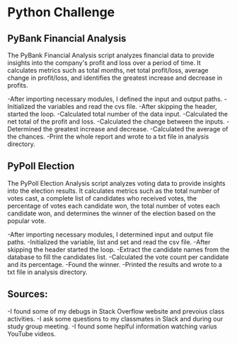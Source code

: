 # Python Challenge #

## PyBank Financial Analysis

The PyBank Financial Analysis script analyzes financial data to provide insights into the company's profit and loss over
a period of time. It calculates metrics such as total months, net total profit/loss, average change in profit/loss, and
identifies the greatest increase and decrease in profits.

-After importing necessary modules, I defined the input and output paths.
-Initialized the variables and read the cvs file.
-After skipping the header, started the loop.
-Calculated total number of the data input.
-Calculated the net total of the profit and loss.
-Calculated the change between the inputs.
-Determined the greatest increase and decrease.
-Calculated the average of the chances.
-Print the whole report and wrote to a txt file in analysis directory.

## PyPoll Election

The PyPoll Election Analysis script analyzes voting data to provide insights into the election results. It calculates
metrics such as the total number of votes cast, a complete list of candidates who received votes, the percentage of votes
each candidate won, the total number of votes each candidate won, and determines the winner of the election based on the
popular vote.

-After importing necessary modules, I determined input and output file paths.
-Initialized the variable, list and set and read the csv file.
-After skipping the header started the loop.
-Extract the candidate names from the database to fill the candidates list.
-Calculated the vote count per candidate and its percentage.
-Found the winner.
-Printed the results and wrote to a txt file in analysis directory.


## Sources:
-I found some of my debugs in Stack Overflow website and prevoius class activities.
-I ask some questions to my classmates in Slack and during our study group meeting.
-I found some heplful information watching varius YouTube videos.